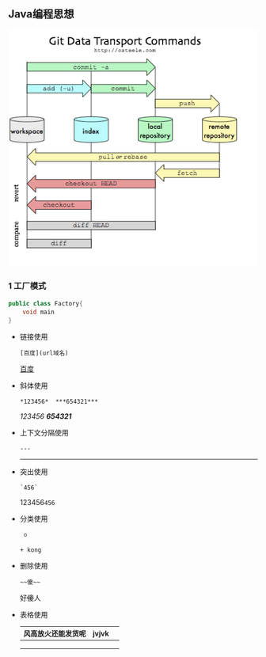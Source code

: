 ## Java编程思想

 ![](.\image\2012020615581335.png)

### 1 工厂模式

``` java
public class Factory{
    void main
}
```

+ 链接使用

  ``` shell
  [百度](url域名)
  ```

  [百度](http//baidu.com)

+ 斜体使用

  ``` shell
  *123456*  ***654321***
  ```

  *123456*        ***654321***

+ 上下文分隔使用

  ``` shell
  ---
  ```

  ---

  

+ 突出使用

  ``` shell
  `456`
  ```

  123456`456`

+ 分类使用

  + 

  ``` shell
  + kong
  ```

+ 删除使用

  ``` 
  ~~傻~~
  ```

  好~~傻~~人

+ 表格使用

  |  风高放火还能发货呢    |    jvjvk  |      |
  | ---- | ---- | ---- |
  |      |      |      |
  |      |      |      |
  |      |      |      |

  
